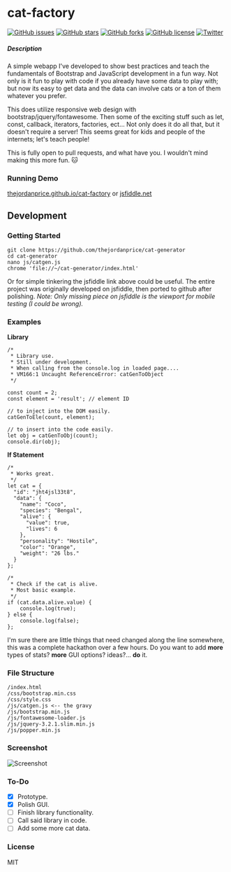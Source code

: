 # cat-factory

[![GitHub issues](https://img.shields.io/github/issues/thejordanprice/cat-factory.svg)](https://github.com/thejordanprice/cat-factory/issues)
[![GitHub stars](https://img.shields.io/github/stars/thejordanprice/cat-factory.svg)](https://github.com/thejordanprice/cat-factory/stargazers)
[![GitHub forks](https://img.shields.io/github/forks/thejordanprice/cat-factory.svg)](https://github.com/thejordanprice/cat-factory/network)
[![GitHub license](https://img.shields.io/badge/license-MIT-blue.svg)](https://raw.githubusercontent.com/thejordanprice/cat-factory/master/LICENSE)
[![Twitter](https://img.shields.io/twitter/url/https/github.com/thejordanprice/cat-factory.svg?style=social)](https://twitter.com/intent/tweet?text=Wow:&url=%5Bobject%20Object%5D)

##### Description

A simple webapp I've developed to show best practices and teach the fundamentals of Bootstrap and JavaScript development in a fun way. Not only is it fun to play with code if you already have some data to play with; but now its easy to get data and the data can involve cats or a ton of them whatever you prefer.

This does utilize responsive web design with bootstrap/jquery/fontawesome. Then some of the exciting stuff such as let, const, callback, iterators, factories, ect... Not only does it do all that, but it doesn't require a server! This seems great for kids and people of the internets; let's teach people!

This is fully open to pull requests, and what have you. I wouldn't mind making this more fun. :cat:

### Running Demo

[thejordanprice.github.io/cat-factory](https://thejordanprice.github.io/cat-factory) or [jsfiddle.net](https://jsfiddle.net/thejordanprice/fs3fvekw/)

## Development

### Getting Started

    git clone https://github.com/thejordanprice/cat-generator
    cd cat-generator
    nano js/catgen.js
    chrome 'file://~/cat-generator/index.html'

Or for simple tinkering the jsfiddle link above could be useful. The entire project was originally developed on jsfiddle, then ported to github after polishing. *Note: Only missing piece on jsfiddle is the viewport for mobile testing (I could be wrong).*

### Examples

**Library**

    /*
     * Library use.
     * Still under development.
     * When calling from the console.log in loaded page....
     * VM166:1 Uncaught ReferenceError: catGenToObject
     */

    const count = 2;
    const element = 'result'; // element ID

    // to inject into the DOM easily.
    catGenToEle(count, element);
    
    // to insert into the code easily.
    let obj = catGenToObj(count);
    console.dir(obj);


**If Statement**

    /*
     * Works great.
     */
    let cat = {
      "id": "jht4jsl33t8",
      "data": {
        "name": "Coco",
        "species": "Bengal",
        "alive": {
          "value": true,
          "lives": 6
        },
        "personality": "Hostile",
        "color": "Orange",
        "weight": "26 lbs."
      }
    };

    /*
     * Check if the cat is alive.
     * Most basic example.
     */
    if (cat.data.alive.value) {
        console.log(true);
    } else {
        console.log(false);
    };

I'm sure there are little things that need changed along the line somewhere, this was a complete hackathon over a few hours. Do you want to add **more** types of stats? **more** GUI options? ideas?... **do** it.

### File Structure

    /index.html
    /css/bootstrap.min.css
    /css/style.css
    /js/catgen.js <-- the gravy
    /js/bootstrap.min.js
    /js/fontawesome-loader.js
    /js/jquery-3.2.1.slim.min.js
    /js/popper.min.js

### Screenshot

![Screenshot](https://i.imgur.com/ZH7aUMJ.png)

### To-Do

- [x] Prototype.
- [x] Polish GUI.
- [ ] Finish library functionality.
- [ ] Call said library in code.
- [ ] Add some more cat data.

### License

MIT
